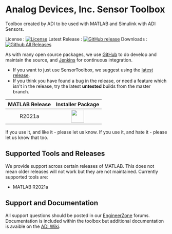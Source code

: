 # Analog Devices, Inc. Sensor Toolbox

Toolbox created by ADI to be used with MATLAB and Simulink with ADI Sensors.

License : [![License](https://img.shields.io/badge/license-LGPL2-blue.svg)](https://github.com/analogdevicesinc/SensorToolbox/blob/master/LICENSE)
Latest Release : [![GitHub release](https://img.shields.io/github/release/analogdevicesinc/SensorToolbox.svg)](https://github.com/analogdevicesinc/SensorToolbox/releases/latest)
Downloads :  [![Github All Releases](https://img.shields.io/github/downloads/analogdevicesinc/SensorToolbox/total.svg)](https://github.com/analogdevicesinc/SensorToolbox/releases/latest)

As with many open source packages, we use [GitHub](https://github.com/analogdevicesinc/SensorToolbox) to do develop and maintain the source, and [Jenkins](https://jenkins.io/) for continuous integration.
  - If you want to just use SensorToolbox, we suggest using the [latest release](https://github.com/analogdevicesinc/SensorToolbox/releases/latest).
  - If you think you have found a bug in the release, or need a feature which isn't in the release, try the latest **untested** builds from the master branch.

| MATLAB Release |  Installer Package  |
|:--------------:|:-------------------:|
| R2021a         | <a href="http://swdownloads.analog.com/cse/toolboxes/sensor/master/AnalogDevicesSensorToolbox_v21.1.1.mltbx"><img src="https://upload.wikimedia.org/wikipedia/commons/2/21/Matlab_Logo.png" data-canonical-src="https://upload.wikimedia.org/wikipedia/commons/2/21/Matlab_Logo.png" height="40" /></a>|

If you use it, and like it - please let us know. If you use it, and hate it - please let us know that too.

## Supported Tools and Releases

We provide support across certain releases of MATLAB. This does not mean older releases will not work but they are not maintained. Currently supported tools are:
- MATLAB R2021a

## Support and Documentation

All support questions should be posted in our [EngineerZone](https://ez.analog.com/linux-device-drivers/linux-software-drivers) forums. Documentation is included within the toolbox but additional documentation is avaible on the [ADI Wiki](https://wiki.analog.com/resources/eval/user-guides/matlab_bsp).
